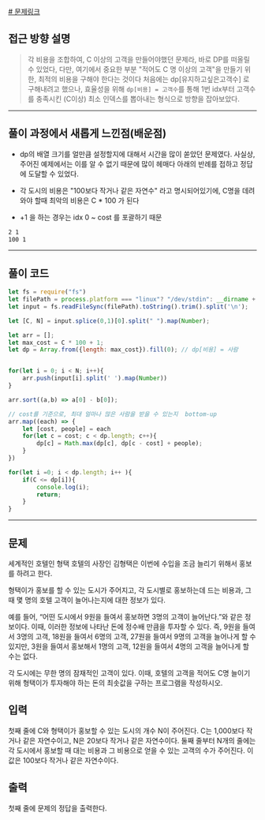 
[# 문제링크](https://www.acmicpc.net/problem/1106)

## 접근 방향 설명

> 각 비용을 조합하여, C 이상의 고객을 만들어야했던 문제라, 바로 DP를 떠올릴 수 있었다, 
> 다만, 여기에서 중요한 부분 "적어도 C 명 이상의 고객"을 만들기 위한, 최적의 비용을 구해야 한다는 것이다 
> 처음에는 dp[유지하고싶은고객수] 로 구해내려고 했으나, 
> 효율성을 위해 `dp[비용] = 고객수`를 통해 1번 idx부터 고객수를 충족시킨 (C이상) 최소 인덱스를 뽑아내는 형식으로 방향을 잡아보았다.


---

## 풀이 과정에서 새롭게 느낀점(배운점)

- dp의 배열 크기를 얼만큼 설정할지에 대해서 시간을 많이 쏟았던 문제였다. 
사실상, 주어진 예제에서는 이를 알 수 없기 때문에 많이 헤매다 아래의 반례를 접하고 정답에 도달할 수 있었다. 

- 각 도시의 비용은 "100보다 작거나 같은 자연수" 라고 명시되어있기에, C명을 데려와야 할때 최악의 비용은 C * 100 가 된다 
- +1 을 하는 경우는 idx 0 ~ cost 를 포괄하기 때문

```txt
2 1
100 1
```

---

## 풀이 코드

```js
let fs = require("fs")
let filePath = process.platform === "linux"? "/dev/stdin": __dirname + "/input.txt";
let input = fs.readFileSync(filePath).toString().trim().split('\n');

let [C, N] = input.splice(0,1)[0].split(" ").map(Number);

let arr = [];
let max_cost = C * 100 + 1;
let dp = Array.from({length: max_cost}).fill(0); // dp[비용] = 사람


for(let i = 0; i < N; i++){
    arr.push(input[i].split(' ').map(Number))
}

arr.sort((a,b) => a[0] - b[0]);

// cost를 기준으로, 최대 얼마나 많은 사람을 받을 수 있는지  bottom-up 
arr.map((each) => {
    let [cost, people] = each
    for(let c = cost; c < dp.length; c++){
        dp[c] = Math.max(dp[c], dp[c - cost] + people);
    }
})

for(let i =0; i < dp.length; i++ ){
    if(C <= dp[i]){
        console.log(i);
        return;
    }
}
```

---

## 문제
세계적인 호텔인 형택 호텔의 사장인 김형택은 이번에 수입을 조금 늘리기 위해서 홍보를 하려고 한다.

형택이가 홍보를 할 수 있는 도시가 주어지고, 각 도시별로 홍보하는데 드는 비용과, 그 때 몇 명의 호텔 고객이 늘어나는지에 대한 정보가 있다.

예를 들어, “어떤 도시에서 9원을 들여서 홍보하면 3명의 고객이 늘어난다.”와 같은 정보이다. 이때, 이러한 정보에 나타난 돈에 정수배 만큼을 투자할 수 있다. 즉, 9원을 들여서 3명의 고객, 18원을 들여서 6명의 고객, 27원을 들여서 9명의 고객을 늘어나게 할 수 있지만, 3원을 들여서 홍보해서 1명의 고객, 12원을 들여서 4명의 고객을 늘어나게 할 수는 없다.

각 도시에는 무한 명의 잠재적인 고객이 있다. 이때, 호텔의 고객을 적어도 C명 늘이기 위해 형택이가 투자해야 하는 돈의 최솟값을 구하는 프로그램을 작성하시오.

## 입력
첫째 줄에 C와 형택이가 홍보할 수 있는 도시의 개수 N이 주어진다. C는 1,000보다 작거나 같은 자연수이고, N은 20보다 작거나 같은 자연수이다. 둘째 줄부터 N개의 줄에는 각 도시에서 홍보할 때 대는 비용과 그 비용으로 얻을 수 있는 고객의 수가 주어진다. 이 값은 100보다 작거나 같은 자연수이다.

## 출력
첫째 줄에 문제의 정답을 출력한다.